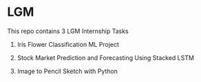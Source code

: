 # LGM
This repo contains 3 LGM Internship Tasks

1. Iris Flower Classification ML Project

2. Stock Market Prediction and Forecasting Using Stacked LSTM

3. Image to Pencil Sketch with Python
